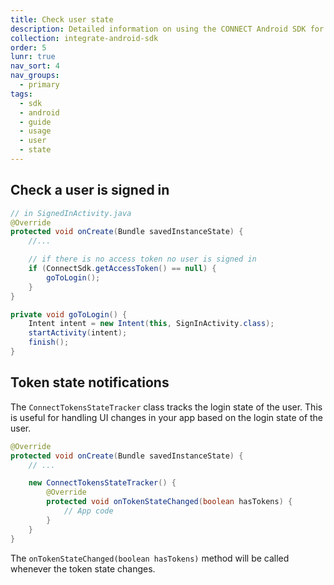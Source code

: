 ```yaml
---
title: Check user state
description: Detailed information on using the CONNECT Android SDK for integration.
collection: integrate-android-sdk
order: 5
lunr: true
nav_sort: 4
nav_groups:
  - primary
tags:
  - sdk
  - android
  - guide
  - usage
  - user
  - state
---
```



## Check a user is signed in

```java
// in SignedInActivity.java
@Override
protected void onCreate(Bundle savedInstanceState) {
    //...

    // if there is no access token no user is signed in
    if (ConnectSdk.getAccessToken() == null) {
        goToLogin();
    }
}

private void goToLogin() {
    Intent intent = new Intent(this, SignInActivity.class);
    startActivity(intent);
    finish();
}

```


## Token state notifications

The `ConnectTokensStateTracker` class tracks the login state of the user. This is useful for handling UI changes in your app based on the login state of the user.

```java
@Override
protected void onCreate(Bundle savedInstanceState) {
    // ...

    new ConnectTokensStateTracker() {
        @Override
        protected void onTokenStateChanged(boolean hasTokens) {
            // App code
        }
	}
}
```

The `onTokenStateChanged(boolean hasTokens)` method will be called whenever the token state changes.


